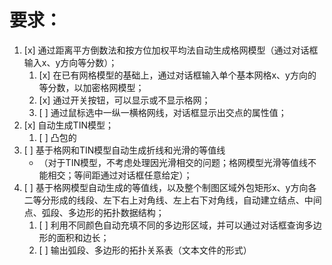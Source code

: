 # 要求：
1. [x] 通过距离平方倒数法和按方位加权平均法自动生成格网模型（通过对话框输入x、y方向等分数）；
   1. [x] 在已有网格模型的基础上，通过对话框输入单个基本网格x、y方向的等分数，以加密格网模型；
   2. [x] 通过开关按钮，可以显示或不显示格网；
   3. [ ] 通过鼠标选中一纵一横格网线，对话框显示出交点的属性值；
2. [x] 自动生成TIN模型；
   1. [ ] 凸包的
3. [ ] 基于格网和TIN模型自动生成折线和光滑的等值线
   * （对于TIN模型，不考虑处理因光滑相交的问题；格网模型光滑等值线不能相交；等间距通过对话框任意给定）；
4. [ ] 基于格网模型自动生成的等值线，以及整个制图区域外包矩形x、y方向各二等分形成的线段、左下右上对角线、左上右下对角线，自动建立结点、中间点、弧段、多边形的拓扑数据结构；
   1. [ ] 利用不同颜色自动充填不同的多边形区域，并可以通过对话框查询多边形的面积和边长；
   2. [ ] 输出弧段、多边形的拓扑关系表（文本文件的形式）
